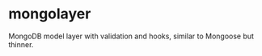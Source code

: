 mongolayer
==========

MongoDB model layer with validation and hooks, similar to Mongoose but thinner.
